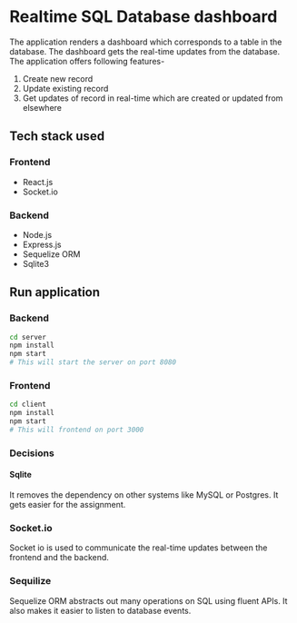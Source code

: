 
# Realtime SQL Database dashboard
The application renders a dashboard which corresponds to a table in the database. The dashboard gets the real-time updates from the database. The application offers following features-
1. Create new record
2. Update existing record
3. Get updates of record in real-time which are created or updated from elsewhere

## Tech stack used
### Frontend
* React.js
* Socket.io
### Backend
* Node.js
* Express.js
* Sequelize ORM
* Sqlite3
## Run application
### Backend
```bash
cd server
npm install
npm start
# This will start the server on port 8080
```

### Frontend
```bash
cd client
npm install
npm start
# This will frontend on port 3000
```

### Decisions
#### Sqlite
It removes the dependency on other systems like MySQL or Postgres. It gets easier for the assignment.
### Socket.io
Socket io is used to communicate the real-time updates between the frontend and the backend.
### Sequilize
Sequelize ORM abstracts out many operations on SQL using fluent APIs. It also makes it easier to listen to database events.

